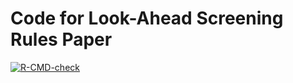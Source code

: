 
<!-- README.md is generated from README.Rmd. Please edit that file -->

# Code for Look-Ahead Screening Rules Paper

<!-- badges: start -->

[![R-CMD-check](https://github.com/jolars/LookAheadScreening/workflows/R-CMD-check/badge.svg)](https://github.com/jolars/HessianScreening/actions)
<!-- badges: end -->
